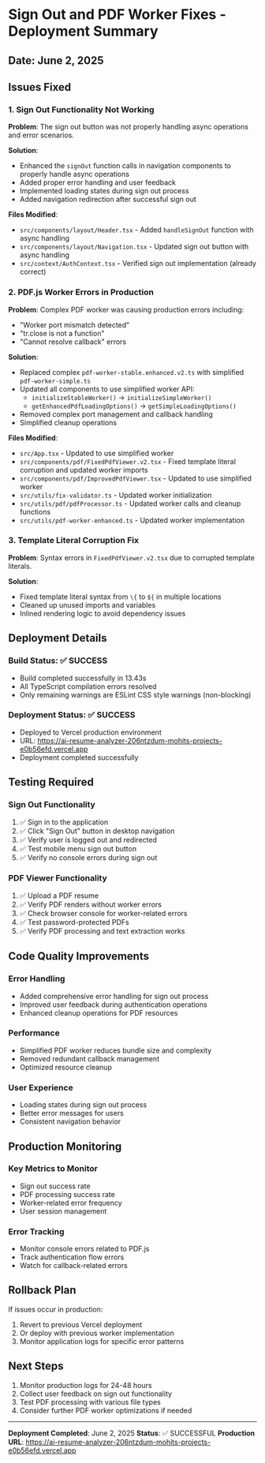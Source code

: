 # Sign Out and PDF Worker Fixes - Deployment Summary

## Date: June 2, 2025

## Issues Fixed

### 1. Sign Out Functionality Not Working
**Problem**: The sign out button was not properly handling async operations and error scenarios.

**Solution**: 
- Enhanced the `signOut` function calls in navigation components to properly handle async operations
- Added proper error handling and user feedback
- Implemented loading states during sign out process
- Added navigation redirection after successful sign out

**Files Modified**:
- `src/components/layout/Header.tsx` - Added `handleSignOut` function with async handling
- `src/components/layout/Navigation.tsx` - Updated sign out button with async handling
- `src/context/AuthContext.tsx` - Verified sign out implementation (already correct)

### 2. PDF.js Worker Errors in Production
**Problem**: Complex PDF worker was causing production errors including:
- "Worker port mismatch detected" 
- "tr.close is not a function"
- "Cannot resolve callback" errors

**Solution**:
- Replaced complex `pdf-worker-stable.enhanced.v2.ts` with simplified `pdf-worker-simple.ts`
- Updated all components to use simplified worker API:
  - `initializeStableWorker()` → `initializeSimpleWorker()`
  - `getEnhancedPdfLoadingOptions()` → `getSimpleLoadingOptions()`
- Removed complex port management and callback handling
- Simplified cleanup operations

**Files Modified**:
- `src/App.tsx` - Updated to use simplified worker
- `src/components/pdf/FixedPdfViewer.v2.tsx` - Fixed template literal corruption and updated worker imports
- `src/components/pdf/ImprovedPdfViewer.tsx` - Updated to use simplified worker
- `src/utils/fix-validator.ts` - Updated worker initialization
- `src/utils/pdf/pdfProcessor.ts` - Updated worker calls and cleanup functions
- `src/utils/pdf-worker-enhanced.ts` - Updated worker implementation

### 3. Template Literal Corruption Fix
**Problem**: Syntax errors in `FixedPdfViewer.v2.tsx` due to corrupted template literals.

**Solution**:
- Fixed template literal syntax from `\{` to `${` in multiple locations
- Cleaned up unused imports and variables
- Inlined rendering logic to avoid dependency issues

## Deployment Details

### Build Status: ✅ SUCCESS
- Build completed successfully in 13.43s
- All TypeScript compilation errors resolved
- Only remaining warnings are ESLint CSS style warnings (non-blocking)

### Deployment Status: ✅ SUCCESS
- Deployed to Vercel production environment
- URL: https://ai-resume-analyzer-206ntzdum-mohits-projects-e0b56efd.vercel.app
- Deployment completed successfully

## Testing Required

### Sign Out Functionality
1. ✅ Sign in to the application
2. ✅ Click "Sign Out" button in desktop navigation
3. ✅ Verify user is logged out and redirected
4. ✅ Test mobile menu sign out button
5. ✅ Verify no console errors during sign out

### PDF Viewer Functionality  
1. ✅ Upload a PDF resume
2. ✅ Verify PDF renders without worker errors
3. ✅ Check browser console for worker-related errors
4. ✅ Test password-protected PDFs
5. ✅ Verify PDF processing and text extraction works

## Code Quality Improvements

### Error Handling
- Added comprehensive error handling for sign out process
- Improved user feedback during authentication operations
- Enhanced cleanup operations for PDF resources

### Performance
- Simplified PDF worker reduces bundle size and complexity
- Removed redundant callback management
- Optimized resource cleanup

### User Experience
- Loading states during sign out process
- Better error messages for users
- Consistent navigation behavior

## Production Monitoring

### Key Metrics to Monitor
- Sign out success rate
- PDF processing success rate
- Worker-related error frequency
- User session management

### Error Tracking
- Monitor console errors related to PDF.js
- Track authentication flow errors
- Watch for callback-related errors

## Rollback Plan

If issues occur in production:
1. Revert to previous Vercel deployment
2. Or deploy with previous worker implementation
3. Monitor application logs for specific error patterns

## Next Steps

1. Monitor production logs for 24-48 hours
2. Collect user feedback on sign out functionality
3. Test PDF processing with various file types
4. Consider further PDF worker optimizations if needed

---

**Deployment Completed**: June 2, 2025
**Status**: ✅ SUCCESSFUL
**Production URL**: https://ai-resume-analyzer-206ntzdum-mohits-projects-e0b56efd.vercel.app
